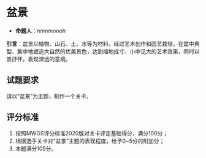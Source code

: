 # 盆景

- **命题人**：nmnmoooh

**引言**：盆景以植物、山石、土、水等为材料，经过艺术创作和园艺栽培，在盆中典型、集中地塑造大自然的优美景色，达到缩地成寸、小中见大的艺术效果，同时以景抒怀，表现深远的意境。

## 试题要求

请以“盆景”为主题，制作一个关卡。 

## 评分标准

1. 按照MWGS评分标准2020版对关卡评定基础得分，满分100分；
2. 根据选手关卡对“盆景”主题的表现程度，给予0~5分的附加分；
3. 本题满分105分。
